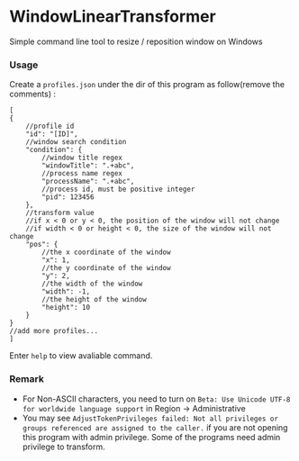 # WindowLinearTransformer
Simple command line tool to resize / reposition window on Windows

### Usage

Create a `profiles.json` under the dir of this program as follow(remove the comments) :

```jsonc
[
{
    //profile id
    "id": "[ID]",
    //window search condition
    "condition": {
        //window title regex
        "windowTitle": ".+abc",
        //process name regex
        "processName": ".+abc",
        //process id, must be positive integer
        "pid": 123456
    },
    //transform value
    //if x < 0 or y < 0, the position of the window will not change
    //if width < 0 or height < 0, the size of the window will not change
    "pos": {
        //the x coordinate of the window
        "x": 1,
        //the y coordinate of the window
        "y": 2,
        //the width of the window
        "width": -1,
        //the height of the window
        "height": 10
    }
}
//add more profiles...
]
```

Enter `help` to view avaliable command.


### Remark
- For Non-ASCII characters, you need to turn on `Beta: Use Unicode UTF-8 for worldwide language support` in Region -> Administrative
- You may see `AdjustTokenPrivileges failed: Not all privileges or groups referenced are assigned to the caller.` if you are not opening this program with admin privilege. Some of the programs need admin privilege to transform.